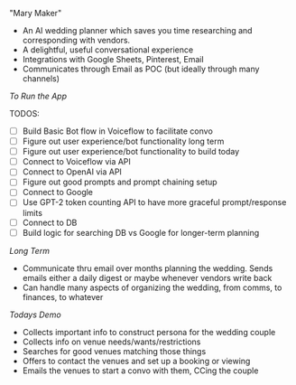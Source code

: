 "Mary Maker" 

- An AI wedding planner which saves you time researching and corresponding with vendors. 
- A delightful, useful conversational experience 
- Integrations with Google Sheets, Pinterest, Email
- Communicates through Email as POC (but ideally through many channels)

*To Run the App*



TODOS:

- [ ] Build Basic Bot flow in Voiceflow to facilitate convo
- [ ] Figure out user experience/bot functionality long term
- [ ] Figure out user experience/bot functionality to build today
- [ ] Connect to Voiceflow via API
- [ ] Connect to OpenAI via API
- [ ] Figure out good prompts and prompt chaining setup
- [ ] Connect to Google
- [ ] Use GPT-2 token counting API to have more graceful prompt/response limits
- [ ] Connect to DB
- [ ] Build logic for searching DB vs Google for longer-term planning

*Long Term*

- Communicate thru email over months planning the wedding. Sends emails either a daily digest or maybe whenever vendors write back
- Can handle many aspects of organizing the wedding, from comms, to finances, to whatever

*Todays Demo*

- Collects important info to construct persona for the wedding couple
- Collects info on venue needs/wants/restrictions
- Searches for good venues matching those things
- Offers to contact the venues and set up a booking or viewing
- Emails the venues to start a convo with them, CCing the couple

